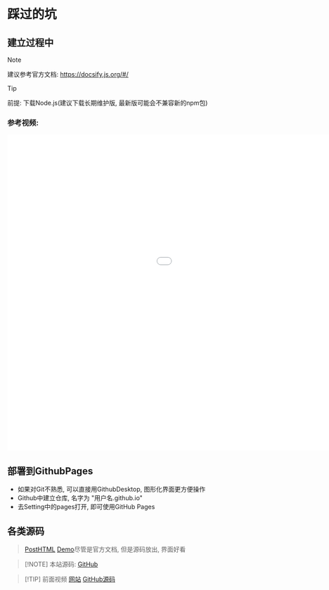 # 踩过的坑
## 建立过程中
> [!NOTE]
> 建议参考官方文档: https://docsify.js.org/#/

> [!TIP]
> 前提: 下载Node.js(建议下载长期维护版, 最新版可能会不兼容新的npm包)
### 参考视频:
<iframe src="//player.bilibili.com/player.html?aid=508269542&bvid=BV1eu411m797&cid=488687458&page=1" width = 1280 height = 720 scrolling="no" border="0" frameborder="no" framespacing="0" allowfullscreen="true"> </iframe>

## 部署到GithubPages
- 如果对Git不熟悉, 可以直接用GithubDesktop, 图形化界面更方便操作
- Github中建立仓库, 名字为 "用户名.github.io"
- 去Setting中的pages打开, 即可使用GitHub Pages

## 各类源码
> [PostHTML](https://github.com/posthtml/posthtml)  [Demo](https://posthtml.org/#/)尽管是官方文档, 但是源码放出, 界面好看

> [!NOTE] 本站源码: [GitHub](https://github.com/HyHydromechanics/HyHydromechanics.github.io/tree/main/PersonalBlog)

> [!TIP] 前面视频 [网站](https://r2coding.com/#/) [GitHub源码](https://github.com/rd2coding/Road2Coding)

